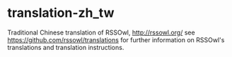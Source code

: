 translation-zh_tw
=================

Traditional Chinese translation of RSSOwl, http://rssowl.org/
see https://github.com/rssowl/translations for further information on RSSOwl's translations and translation instructions.
